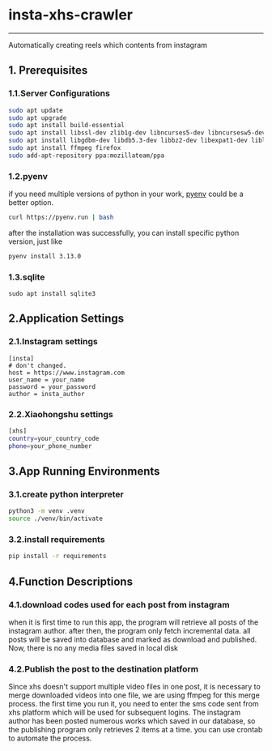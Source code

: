 # insta-xhs-crawler
---
Automatically creating reels which contents from instagram


## 1. Prerequisites

### 1.1.Server Configurations
``` bash
sudo apt update
sudo apt upgrade
sudo apt install build-essential
sudo apt install libssl-dev zlib1g-dev libncurses5-dev libncursesw5-dev libreadline-dev libsqlite3-dev
sudo apt install libgdbm-dev libdb5.3-dev libbz2-dev libexpat1-dev liblzma-dev libffi-dev
sudo apt install ffmpeg firefox
sudo add-apt-repository ppa:mozillateam/ppa
```

### 1.2.pyenv
if you need multiple versions of python in your work, [pyenv](https://github.com/pyenv/pyenv)
could be a better option.
```bash
curl https://pyenv.run | bash
```
after the installation was successfully, you can install specific python version, just like
```bash
pyenv install 3.13.0
```

### 1.3.sqlite
```angular2html
sudo apt install sqlite3
```

## 2.Application Settings

### 2.1.Instagram settings
```angular2html
[insta]
# don't changed.
host = https://www.instagram.com
user_name = your_name
password = your_password
author = insta_author
```
### 2.2.Xiaohongshu settings

```bash
[xhs]
country=your_country_code
phone=your_phone_number
```

## 3.App Running Environments
### 3.1.create python interpreter
```bash
python3 -m venv .venv
source ./venv/bin/activate
```
### 3.2.install requirements
```bash
pip install -r requirements
```

## 4.Function Descriptions
###  4.1.download codes used for each post from instagram
when it is first time to run this app, the program will retrieve all posts of the instagram author. after then, the program only fetch incremental data. all posts will be saved into database and marked as download and published. Now, there is no any media files saved in local disk
### 4.2.Publish the post to the destination platform
Since xhs doesn't support multiple video files in one post, it is necessary to merge downloaded videos into one file, we are using ffmpeg for this merge process. the first time you run it, you need to enter the sms code sent from xhs platform which will be used for subsequent logins. The instagram author has been posted numerous works which saved in our database, so the publishing program only retrieves 2 items at a time. you can use crontab to automate the process.
